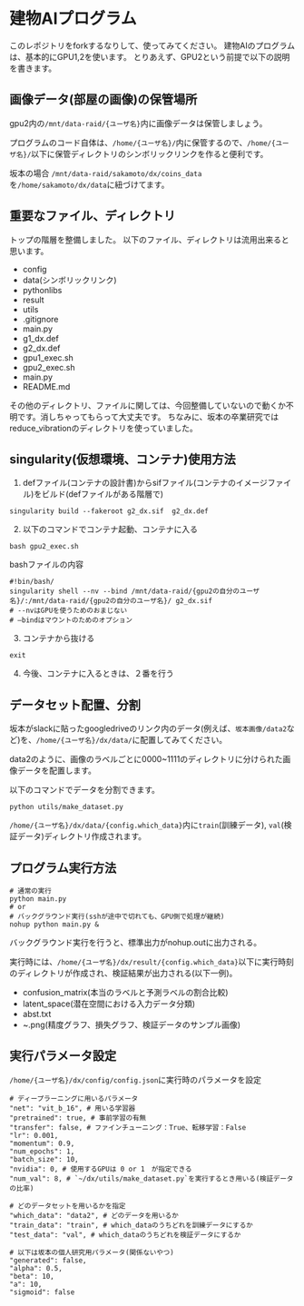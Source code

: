 # 建物AIプログラム

このレポジトリをforkするなりして、使ってみてください。
建物AIのプログラムは、基本的にGPU1,2を使います。
とりあえず、GPU2という前提で以下の説明を書きます。

## 画像データ(部屋の画像)の保管場所

gpu2内の`/mnt/data-raid/{ユーザ名}`内に画像データは保管しましょう。

プログラムのコード自体は、`/home/{ユーザ名}/`内に保管するので、`/home/{ユーザ名}/`以下に保管ディレクトリのシンボリックリンクを作ると便利です。

坂本の場合
`/mnt/data-raid/sakamoto/dx/coins_data`を`/home/sakamoto/dx/data`に紐づけてます。

## 重要なファイル、ディレクトリ

トップの階層を整備しました。
以下のファイル、ディレクトリは流用出来ると思います。

+ config
+ data(シンボリックリンク)
+ pythonlibs
+ result
+ utils
+ .gitignore
+ main.py
+ g1_dx.def
+ g2_dx.def
+ gpu1_exec.sh
+ gpu2_exec.sh
+ main.py
+ README.md

その他のディレクトリ、ファイルに関しては、今回整備していないので動くか不明です。消しちゃってもらって大丈夫です。
ちなみに、坂本の卒業研究ではreduce_vibrationのディレクトリを使っていました。

## singularity(仮想環境、コンテナ)使用方法

1. defファイル(コンテナの設計書)からsifファイル(コンテナのイメージファイル)をビルド(defファイルがある階層で)

```
singularity build --fakeroot g2_dx.sif  g2_dx.def
```

2. 以下のコマンドでコンテナ起動、コンテナに入る

```
bash gpu2_exec.sh
```

bashファイルの内容

```
#!bin/bash/
singularity shell --nv --bind /mnt/data-raid/{gpu2の自分のユーザ名}/:/mnt/data-raid/{gpu2の自分のユーザ名}/ g2_dx.sif
# --nvはGPUを使うためのおまじない
# —bindはマウントのためのオプション
```

 3. コンテナから抜ける

```
exit
```

4. 今後、コンテナに入るときは、２番を行う

## データセット配置、分割

坂本がslackに貼ったgoogledriveのリンク内のデータ(例えば、`坂本画像/data2`など)を、`/home/{ユーザ名}/dx/data/`に配置してみてください。

data2のように、画像のラベルごとに0000~1111のディレクトリに分けられた画像データを配置します。

以下のコマンドでデータを分割できます。

```
python utils/make_dataset.py
```

`/home/{ユーザ名}/dx/data/{config.which_data}`内に`train`(訓練データ), `val`(検証データ)ディレクトリ作成されます。

## プログラム実行方法

```
# 通常の実行
python main.py
# or
# バックグラウンド実行(sshが途中で切れても、GPU側で処理が継続)
nohup python main.py &
```

バックグラウンド実行を行うと、標準出力がnohup.outに出力される。

実行時には、`/home/{ユーザ名}/dx/result/{config.which_data}`以下に実行時刻のディレクトリが作成され、検証結果が出力される(以下一例)。

+ confusion_matrix(本当のラベルと予測ラベルの割合比較)
+ latent_space(潜在空間における入力データ分類)
+ abst.txt
+ ~.png(精度グラフ、損失グラフ、検証データのサンプル画像)

## 実行パラメータ設定

`/home/{ユーザ名}/dx/config/config.json`に実行時のパラメータを設定

```
# ディープラーニングに用いるパラメータ
"net": "vit_b_16", # 用いる学習器
"pretrained": true, # 事前学習の有無
"transfer": false, # ファインチューニング：True、転移学習：False
"lr": 0.001,
"momentum": 0.9,
"num_epochs": 1,
"batch_size": 10,
"nvidia": 0, # 使用するGPUは 0 or 1　が指定できる
"num_val": 8, # `~/dx/utils/make_dataset.py`を実行するとき用いる(検証データの比率)

# どのデータセットを用いるかを指定
"which_data": "data2", # どのデータを用いるか
"train_data": "train", # which_dataのうちどれを訓練データにするか
"test_data": "val", # which_dataのうちどれを検証データにするか

# 以下は坂本の個人研究用パラメータ(関係ないやつ)
"generated": false,
"alpha": 0.5,
"beta": 10,
"a": 10,
"sigmoid": false
```
